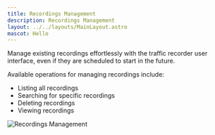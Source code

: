 ```yaml
---
title: Recordings Management
description: Recordings Management
layout: ../../layouts/MainLayout.astro
mascot: Hello
---
```


Manage existing recordings effortlessly with the traffic recorder user interface, even if they are scheduled to start in the future.

Available operations for managing recordings include:
- Listing all recordings
- Searching for specific recordings
- Deleting recordings
- Viewing recordings

![Recordings Management](/recordings_management.png)
